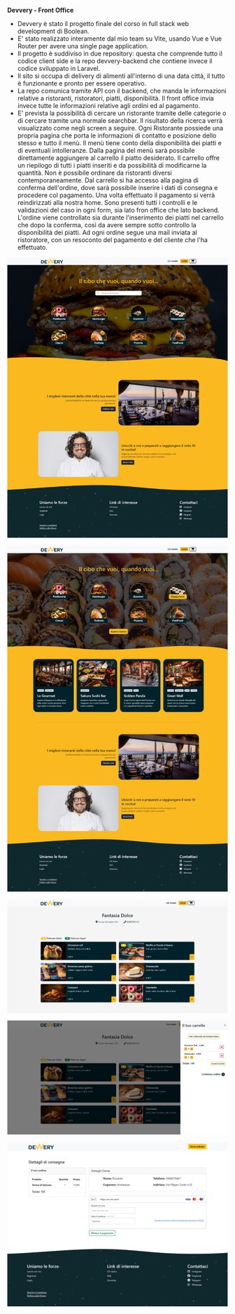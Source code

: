 **Devvery - Front Office**

- Devvery è stato il progetto finale del corso in full stack web development di Boolean.
- E' stato realizzato interamente dal mio team su Vite, usando Vue e Vue Router per avere una single page application.
- Il progetto è suddiviso in due repository: questa che comprende tutto il codice client side e la repo devvery-backend che contiene invece il codice sviluppato in Laravel.
- Il sito si occupa di delivery di alimenti all'interno di una data città, il tutto è funzionante e pronto per essere operativo.
- La repo comunica tramite API con il backend, che manda le informazioni relative a ristoranti, ristoratori, piatti, disponibilità. Il front office invia invece tutte le informazioni relative agli ordini ed al pagamento.
- E' prevista la possibilità di cercare un ristorante tramite delle categorie o di cercare tramite una normale searchbar. Il risultato della ricerca verrà visualizzato come negli screen a seguire. Ogni Ristorante possiede una propria pagina che porta le informazioni di contatto e posizione dello stesso e tutto il menù. Il menù tiene conto della disponibilità dei piatti e di eventuali intolleranze. Dalla pagina del menù sarà possibile direttamente aggiungere al carrello il piatto desiderato. Il carrello offre un riepilogo di tutti i piatti inseriti e da possibilità di modificarne la quantità. Non è possibile ordinare da ristoranti diversi contemporaneamente. Dal carrello si ha accesso alla pagina di conferma dell'ordine, dove sarà possibile inserire i dati di consegna e procedere col pagamento. Una volta effettuato il pagamento si verrà reindirizzati alla nostra home. Sono presenti tutti i controlli e le validazioni del caso in ogni form, sia lato fron office che lato backend. L'ordine viene controllato sia durante l'inserimento dei piatti nel carrello che dopo la conferma, così da avere sempre sotto controllo la disponibilità dei piatti. Ad ogni ordine segue una mail inviata al ristoratore, con un resoconto del pagamento e del cliente che l'ha effettuato.

![Immagine repo](https://github.com/SalvoBevilacqua/devvery-frontoffice/blob/main/img_repo/img0.png)

![Immagine repo](https://github.com/SalvoBevilacqua/devvery-frontoffice/blob/main/img_repo/img1.png)

![Immagine repo](https://github.com/SalvoBevilacqua/devvery-frontoffice/blob/main/img_repo/img2.png)

![Immagine repo](https://github.com/SalvoBevilacqua/devvery-frontoffice/blob/main/img_repo/img3.png)

![Immagine repo](https://github.com/SalvoBevilacqua/devvery-frontoffice/blob/main/img_repo/img4.png)